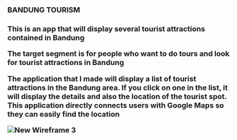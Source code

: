 <h3>BANDUNG TOURISM<h3>

This is an app that will display several tourist attractions contained in Bandung

The target segment is for people who want to do tours and look for tourist attractions in Bandung

The application that I made will display a list of tourist attractions in the Bandung area. If you click on one in the list, it will display the details and also the location of the tourist spot. This application directly connects users with Google Maps so they can easily find the location

![New Wireframe 3](https://github.com/mekas/mb1313600022/blob/master/1313617036/New%20Wireframe%203.png)
